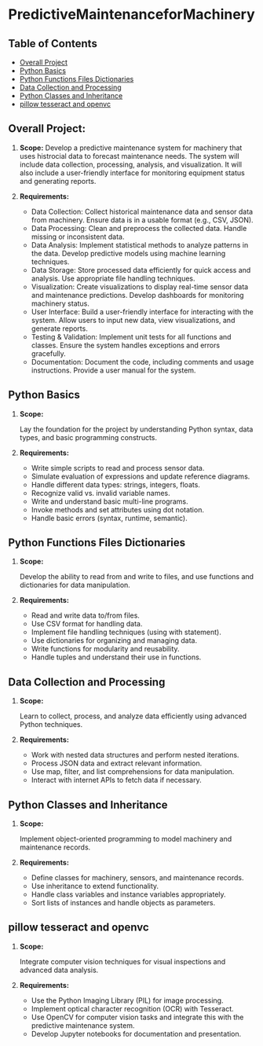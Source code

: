 # PredictiveMaintenanceforMachinery

## Table of Contents
- [Overall Project](#project-scope)
- [Python Basics](#python-basics)
- [Python Functions Files Dictionaries](python-functions-files-dictionaries)
- [Data Collection and Processing](data-collection-and-processing)
- [Python Classes and Inheritance](python-classes-and-inheritance)
- [pillow tesseract and openvc](pillow-tesseract-and-openvc)

## Overall Project: 

1. **Scope:**
    Develop a predictive maintenance system for machinery that uses histrocial data to forecast maintenance needs. The system will include data collection, processing, analysis, and visualization. It will also include a user-friendly interface for monitoring equipment status and generating reports.

2. **Requirements:**
    - Data Collection:
        Collect historical maintenance data and sensor data from machinery.
        Ensure data is in a usable format (e.g., CSV, JSON).
    - Data Processing: 
        Clean and preprocess the collected data.
        Handle missing or inconsistent data.
    - Data Analysis:
        Implement statistical methods to analyze patterns in the data.
        Develop predictive models using machine learning techniques.
    - Data Storage:
        Store processed data efficiently for quick access and analysis.
        Use appropriate file handling techniques.
    - Visualization:
        Create visualizations to display real-time sensor data and maintenance predictions.
        Develop dashboards for monitoring machinery status.
    - User Interface:
        Build a user-friendly interface for interacting with the system.
        Allow users to input new data, view visualizations, and generate reports.
    - Testing & Validation:
        Implement unit tests for all functions and classes.
        Ensure the system handles exceptions and errors gracefully.
    - Documentation:
        Document the code, including comments and usage instructions.
        Provide a user manual for the system.

## Python Basics

1. **Scope:**

    Lay the foundation for the project by understanding Python syntax, data types, and basic programming constructs.

2. **Requirements:**

    - Write simple scripts to read and process sensor data.
    - Simulate evaluation of expressions and update reference diagrams.
    - Handle different data types: strings, integers, floats.
    - Recognize valid vs. invalid variable names.
    - Write and understand basic multi-line programs.
    - Invoke methods and set attributes using dot notation.
    - Handle basic errors (syntax, runtime, semantic).

## Python Functions Files Dictionaries

1. **Scope:**

    Develop the ability to read from and write to files, and use functions and dictionaries for data manipulation.

2. **Requirements:**

    - Read and write data to/from files.
    - Use CSV format for handling data.
    - Implement file handling techniques (using with statement).
    - Use dictionaries for organizing and managing data.
    - Write functions for modularity and reusability.
    - Handle tuples and understand their use in functions.

## Data Collection and Processing

1. **Scope:**

    Learn to collect, process, and analyze data efficiently using advanced Python techniques.

2. **Requirements:**

    - Work with nested data structures and perform nested iterations.
    - Process JSON data and extract relevant information.
    - Use map, filter, and list comprehensions for data manipulation.
    - Interact with internet APIs to fetch data if necessary.

## Python Classes and Inheritance

1. **Scope:**

    Implement object-oriented programming to model machinery and maintenance records.

2. **Requirements:**

    - Define classes for machinery, sensors, and maintenance records.
    - Use inheritance to extend functionality.
    - Handle class variables and instance variables appropriately.
    - Sort lists of instances and handle objects as parameters.

## pillow tesseract and openvc

1. **Scope:**

    Integrate computer vision techniques for visual inspections and advanced data analysis.

2. **Requirements:**

    - Use the Python Imaging Library (PIL) for image processing.
    - Implement optical character recognition (OCR) with Tesseract.
    - Use OpenCV for computer vision tasks and integrate this with the predictive maintenance system.
    - Develop Jupyter notebooks for documentation and presentation.

